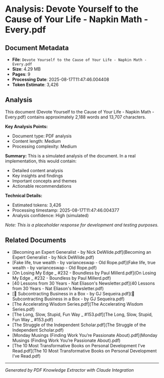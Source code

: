 # Analysis: Devote Yourself to the Cause of Your Life - Napkin Math - Every.pdf

## Document Metadata
- **File**: `Devote Yourself to the Cause of Your Life - Napkin Math - Every.pdf`
- **Size**: 4.29 MB
- **Pages**: 9
- **Processing Date**: 2025-08-17T11:47:46.004408
- **Token Estimate**: 3,426

## Analysis

This document (Devote Yourself to the Cause of Your Life - Napkin Math - Every.pdf) contains approximately 2,188 words and 13,707 characters.

**Key Analysis Points:**
- Document type: PDF analysis
- Content length: Medium
- Processing complexity: Medium

**Summary:**
This is a simulated analysis of the document. In a real implementation, this would contain:
- Detailed content analysis
- Key insights and findings
- Important concepts and themes
- Actionable recommendations

**Technical Details:**
- Estimated tokens: 3,426
- Processing timestamp: 2025-08-17T11:47:46.004377
- Analysis confidence: High (simulated)

*Note: This is a placeholder response for development and testing purposes.*

## Related Documents

- [Becoming an Expert Generalist - by Nick DeWilde.pdf](Becoming an Expert Generalist - by Nick DeWilde.pdf)
- [Fake life, true wealth - by varianceswap - Old Rope.pdf](Fake life, true wealth - by varianceswap - Old Rope.pdf)
- [On Losing My Edge _ #232 - Boundless by Paul Millerd.pdf](On Losing My Edge _ #232 - Boundless by Paul Millerd.pdf)
- [40 Lessons from 30 Years - Nat Eliason's Newsletter.pdf](40 Lessons from 30 Years - Nat Eliason's Newsletter.pdf)
- [💼 Subcontracting Business in a Box - by GJ Sequeira.pdf](💼 Subcontracting Business in a Box - by GJ Sequeira.pdf)
- [The Accelerating Wisdom Series.pdf](The Accelerating Wisdom Series.pdf)
- [The Long, Slow, Stupid, Fun Way _ #153.pdf](The Long, Slow, Stupid, Fun Way _ #153.pdf)
- [The Struggle of the Independent Scholar.pdf](The Struggle of the Independent Scholar.pdf)
- [Monday Musings (Finding Work You’re Passionate About).pdf](Monday Musings (Finding Work You’re Passionate About).pdf)
- [The 10 Most Transformative Books on Personal Development I’ve Read.pdf](The 10 Most Transformative Books on Personal Development I’ve Read.pdf)

---
*Generated by PDF Knowledge Extractor with Claude Integration*